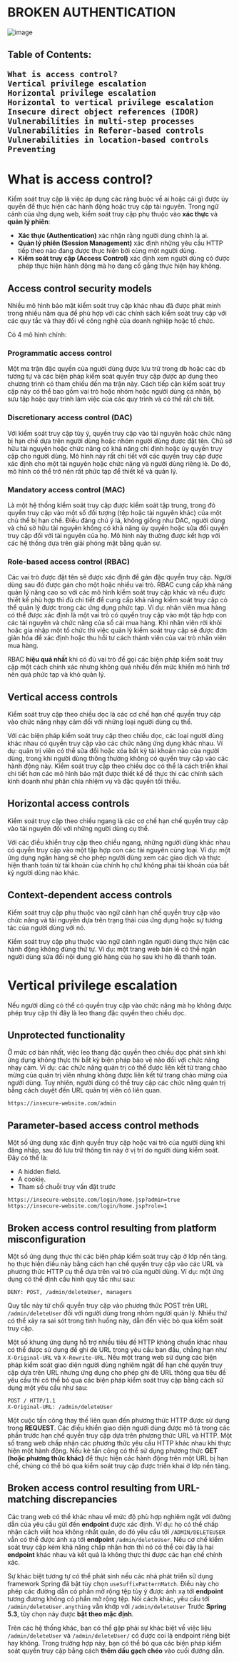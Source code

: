<h1>
    BROKEN AUTHENTICATION   
</h1>

![image](https://github.com/user-attachments/assets/4bd8ec2f-8349-436b-a6ed-75731504c1f8)

<h2>
    Table of Contents:
    
    What is access control?
    Vertical privilege escalation
    Horizontal privilege escalation
    Horizontal to vertical privilege escalation
    Insecure direct object references (IDOR)
    Vulnerabilities in multi-step processes
    Vulnerabilities in Referer-based controls
    Vulnerabilities in location-based controls
    Preventing
    
</h2>

# What is access control?
Kiểm soát truy cập là việc áp dụng các ràng buộc về ai hoặc cái gì được ủy quyền để thực hiện các hành động hoặc truy cập tài nguyên. Trong ngữ cảnh của ứng dụng web, kiểm soát truy cập phụ thuộc vào **xác thực** và **quản lý phiên**:

- **Xác thực (Authentication)** xác nhận rằng người dùng chính là ai.
- **Quản lý phiên (Session Management)** xác định những yêu cầu HTTP tiếp theo nào đang được thực hiện bởi cùng một người dùng.
- **Kiểm soát truy cập (Access Control)** xác định xem người dùng có được phép thực hiện hành động mà họ đang cố gắng thực hiện hay không.

## Access control security models
Nhiều mô hình bảo mật kiểm soát truy cập khác nhau đã được phát minh trong nhiều năm qua để phù hợp với các chính sách kiểm soát truy cập với các quy tắc và thay đổi về công nghệ của doanh nghiệp hoặc tổ chức.

Có 4 mô hình chính:
### Programmatic access control
Một ma trận đặc quyền của người dùng được lưu trữ trong db hoặc các db tương tự và các biện pháp kiểm soát quyền truy cập được áp dụng theo chương trình có tham chiếu đến ma trận này. Cách tiếp cận kiểm soát truy cập này có thể bao gồm vai trò hoặc nhóm hoặc người dùng cá nhân, bộ sưu tập hoặc quy trình làm việc của các quy trình và có thể rất chi tiết.

### Discretionary access control (DAC)
Với kiểm soát truy cập tùy ý, quyền truy cập vào tài nguyên hoặc chức năng bị hạn chế dựa trên người dùng hoặc nhóm người dùng được đặt tên. Chủ sở hữu tài nguyên hoặc chức năng có khả năng chỉ định hoặc ủy quyền truy cập cho người dùng. Mô hình này rất chi tiết với các quyền truy cập được xác định cho một tài nguyên hoặc chức năng và người dùng riêng lẻ. Do đó, mô hình có thể trở nên rất phức tạp để thiết kế và quản lý.

### Mandatory access control (MAC)
Là một hệ thống kiểm soát truy cập được kiểm soát tập trung, trong đó quyền truy cập vào một số đối tượng (tệp hoặc tài nguyên khác) của một chủ thể bị hạn chế. Điều đáng chú ý là, không giống như DAC, người dùng và chủ sở hữu tài nguyên không có khả năng ủy quyền hoặc sửa đổi quyền truy cập đối với tài nguyên của họ. Mô hình này thường được kết hợp với các hệ thống dựa trên giải phóng mặt bằng quân sự.

### Role-based access control (RBAC)
Các vai trò được đặt tên sẽ được xác định để gán đặc quyền truy cập. Người dùng sau đó được gán cho một hoặc nhiều vai trò. RBAC cung cấp khả năng quản lý nâng cao so với các mô hình kiểm soát truy cập khác và nếu được thiết kế phù hợp thì đủ chi tiết để cung cấp khả năng kiểm soát truy cập có thể quản lý được trong các ứng dụng phức tạp. Ví dụ: nhân viên mua hàng có thể được xác định là một vai trò có quyền truy cập vào một tập hợp con các tài nguyên và chức năng của sổ cái mua hàng. Khi nhân viên rời khỏi hoặc gia nhập một tổ chức thì việc quản lý kiểm soát truy cập sẽ được đơn giản hóa để xác định hoặc thu hồi tư cách thành viên của vai trò nhân viên mua hàng.

RBAC **hiệu quả nhất** khi có đủ vai trò để gọi các biện pháp kiểm soát truy cập một cách chính xác nhưng không quá nhiều đến mức khiến mô hình trở nên quá phức tạp và khó quản lý.

## Vertical access controls
Kiểm soát truy cập theo chiều dọc là các cơ chế hạn chế quyền truy cập vào chức năng nhạy cảm đối với những loại người dùng cụ thể.

Với các biện pháp kiểm soát truy cập theo chiều dọc, các loại người dùng khác nhau có quyền truy cập vào các chức năng ứng dụng khác nhau. Ví dụ: quản trị viên có thể sửa đổi hoặc xóa bất kỳ tài khoản nào của người dùng, trong khi người dùng thông thường không có quyền truy cập vào các hành động này. Kiểm soát truy cập theo chiều dọc có thể là cách triển khai chi tiết hơn các mô hình bảo mật được thiết kế để thực thi các chính sách kinh doanh như phân chia nhiệm vụ và đặc quyền tối thiểu.

## Horizontal access controls
Kiểm soát truy cập theo chiều ngang là các cơ chế hạn chế quyền truy cập vào tài nguyên đối với những người dùng cụ thể.

Với các điều khiển truy cập theo chiều ngang, những người dùng khác nhau có quyền truy cập vào một tập hợp con các tài nguyên cùng loại. Ví dụ: một ứng dụng ngân hàng sẽ cho phép người dùng xem các giao dịch và thực hiện thanh toán từ tài khoản của chính họ chứ không phải tài khoản của bất kỳ người dùng nào khác.

## Context-dependent access controls
Kiểm soát truy cập phụ thuộc vào ngữ cảnh hạn chế quyền truy cập vào chức năng và tài nguyên dựa trên trạng thái của ứng dụng hoặc sự tương tác của người dùng với nó.

Kiểm soát truy cập phụ thuộc vào ngữ cảnh ngăn người dùng thực hiện các hành động không đúng thứ tự. Ví dụ: một trang web bán lẻ có thể ngăn người dùng sửa đổi nội dung giỏ hàng của họ sau khi họ đã thanh toán.

# Vertical privilege escalation
Nếu người dùng có thể có quyền truy cập vào chức năng mà họ không được phép truy cập thì đây là leo thang đặc quyền theo chiều dọc. 

## Unprotected functionality
Ở mức cơ bản nhất, việc leo thang đặc quyền theo chiều dọc phát sinh khi ứng dụng không thực thi bất kỳ biện pháp bảo vệ nào đối với chức năng nhạy cảm. Ví dụ: các chức năng quản trị có thể được liên kết từ trang chào mừng của quản trị viên nhưng không được liên kết từ trang chào mừng của người dùng. Tuy nhiên, người dùng có thể truy cập các chức năng quản trị bằng cách duyệt đến URL quản trị viên có liên quan.

`https://insecure-website.com/admin`

## Parameter-based access control methods
Một số ứng dụng xác định quyền truy cập hoặc vai trò của người dùng khi đăng nhập, sau đó lưu trữ thông tin này ở vị trí do người dùng kiểm soát. Đây có thể là:
- A hidden field.
- A cookie.
- Tham số chuỗi truy vấn đặt trước
```
https://insecure-website.com/login/home.jsp?admin=true
https://insecure-website.com/login/home.jsp?role=1
```

## Broken access control resulting from platform misconfiguration
Một số ứng dụng thực thi các biện pháp kiểm soát truy cập ở lớp nền tảng. họ thực hiện điều này bằng cách hạn chế quyền truy cập vào các URL và phương thức HTTP cụ thể dựa trên vai trò của người dùng. Ví dụ: một ứng dụng có thể định cấu hình quy tắc như sau:

`DENY: POST, /admin/deleteUser, managers`

Quy tắc này từ chối quyền truy cập vào phương thức POST trên URL `/admin/deleteUser` đối với người dùng trong nhóm người quản lý. Nhiều thứ có thể xảy ra sai sót trong tình huống này, dẫn đến việc bỏ qua kiểm soát truy cập.

Một số khung ứng dụng hỗ trợ nhiều tiêu đề HTTP không chuẩn khác nhau có thể được sử dụng để ghi đè URL trong yêu cầu ban đầu, chẳng hạn như `X-Original-URL` và `X-Rewrite-URL`. Nếu một trang web sử dụng các biện pháp kiểm soát giao diện người dùng nghiêm ngặt để hạn chế quyền truy cập dựa trên URL nhưng ứng dụng cho phép ghi đè URL thông qua tiêu đề yêu cầu thì có thể bỏ qua các biện pháp kiểm soát truy cập bằng cách sử dụng một yêu cầu như sau:

```
POST / HTTP/1.1
X-Original-URL: /admin/deleteUser
```

Một cuộc tấn công thay thế liên quan đến phương thức HTTP được sử dụng trong **REQUEST**. Các điều khiển giao diện người dùng được mô tả trong các phần trước hạn chế quyền truy cập dựa trên phương thức URL và HTTP. Một số trang web chấp nhận các phương thức yêu cầu HTTP khác nhau khi thực hiện một hành động. Nếu kẻ tấn công có thể sử dụng phương thức **GET (hoặc phương thức khác)** để thực hiện các hành động trên một URL bị hạn chế, chúng có thể bỏ qua kiểm soát truy cập được triển khai ở lớp nền tảng.

## Broken access control resulting from URL-matching discrepancies
Các trang web có thể khác nhau về mức độ phù hợp nghiêm ngặt với đường dẫn của yêu cầu gửi đến **endpoint** được xác định. Ví dụ: họ có thể chấp nhận cách viết hoa không nhất quán, do đó yêu cầu tới `/ADMIN/DELETEUSER` vẫn có thể được ánh xạ tới **endpoint** `/admin/deleteUser`. Nếu cơ chế kiểm soát truy cập kém khả năng chấp nhận hơn thì nó có thể coi đây là hai **endpoint** khác nhau và kết quả là không thực thi được các hạn chế chính xác.

Sự khác biệt tương tự có thể phát sinh nếu các nhà phát triển sử dụng framework Spring đã bật tùy chọn `useSuffixPatternMatch`. Điều này cho phép các đường dẫn có phần mở rộng tệp tùy ý được ánh xạ tới **endpoint** tương đương không có phần mở rộng tệp. Nói cách khác, yêu cầu tới `/admin/deleteUser.anything` vẫn khớp với `/admin/deleteUser` Trước **Spring 5.3**, tùy chọn này được **bật theo mặc định**.

Trên các hệ thống khác, bạn có thể gặp phải sự khác biệt về việc liệu `/admin/deleteUser` và `/admin/deleteUser/` có được coi là endpoint riêng biệt hay không. Trong trường hợp này, bạn có thể bỏ qua các biện pháp kiểm soát quyền truy cập bằng cách **thêm dấu gạch chéo** vào cuối đường dẫn.
